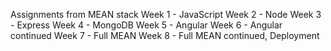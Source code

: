 Assignments from MEAN stack
    Week 1 - JavaScript
    Week 2 - Node
    Week 3 - Express
    Week 4 - MongoDB
    Week 5 - Angular
    Week 6 - Angular continued
    Week 7 - Full MEAN
    Week 8 - Full MEAN continued, Deployment